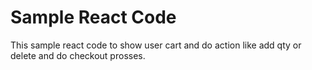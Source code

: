 # Sample React Code
This sample react code to show user cart and do action like add qty or delete and do checkout prosses.
